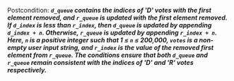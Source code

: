 Postcondition: ***`d_queue` contains the indices of 'D' votes with the first element removed, and `r_queue` is updated with the first element removed. If `d_index` is less than `r_index`, then `d_queue` is updated by appending `d_index + n`. Otherwise, `r_queue` is updated by appending `r_index + n`. Here, `n` is a positive integer such that 1 ≤ `n` ≤ 200,000, `votes` is a non-empty user input string, and `r_index` is the value of the removed first element from `r_queue`. The conditions ensure that both `d_queue` and `r_queue` remain consistent with the indices of 'D' and 'R' votes respectively.***